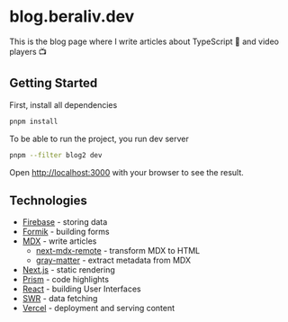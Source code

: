 # blog.beraliv.dev

This is the blog page where I write articles about TypeScript 🦺 and video players 📺

## Getting Started

First, install all dependencies

```bash
pnpm install
```

To be able to run the project, you run dev server

```bash
pnpm --filter blog2 dev
```

Open [http://localhost:3000](http://localhost:3000) with your browser to see the result.

## Technologies

- [Firebase](https://firebase.google.com/?gclsrc=aw.ds&gclid=Cj0KCQiA_JWOBhDRARIsANymNOZHP8ZGgGZaai_oWZ_L9ajH6IqX4FcM4Hfbi7094cCGAY2M057LbWAaAkO8EALw_wcB) - storing data
- [Formik](https://formik.org/) - building forms
- [MDX](https://mdxjs.com/) - write articles
  - [next-mdx-remote](https://github.com/hashicorp/next-mdx-remote) - transform MDX to HTML
  - [gray-matter](https://github.com/jonschlinkert/gray-matter) - extract metadata from MDX
- [Next.js](https://nextjs.org/) - static rendering
- [Prism](https://github.com/FormidableLabs/prism-react-renderer) - code highlights
- [React](https://reactjs.org/) - building User Interfaces
- [SWR](https://github.com/vercel/swr) - data fetching
- [Vercel](https://vercel.com/) - deployment and serving content
